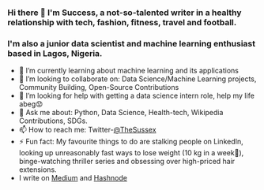 ### Hi there 👋 I'm Success, a not-so-talented writer in a healthy relationship with tech, fashion, fitness, travel and football. 
### I'm also a junior data scientist and machine learning enthusiast based in Lagos, Nigeria. 

- 🌱 I’m currently learning about machine learning and its applications
- 👯 I’m looking to collaborate on: Data Science/Machine Learning projects, Community Building, Open-Source Contributions
- 🤔 I’m looking for help with getting a data science intern role, help my life abeg:worried:
- 💬 Ask me about: Python, Data Science, Health-tech, Wikipedia Contributions, SDGs. 
- 📫 How to reach me: Twitter-[@TheSussex](https://twitter.com/TheSussex_) 
- ⚡ Fun fact: My favourite things to do are stalking people on LinkedIn, looking up unreasonably fast ways to lose weight (10 kg in a week🤔), binge-watching thriller series and obsessing over high-priced hair extensions.
- I write on [Medium](https://medium.com/@TheSussex) and [Hashnode](https://hashnode.com/@TheSussex)
 
